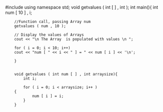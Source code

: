 #include<iostream>
using namespace std;
	void getvalues ( int [ ] , int );
	int main(){
		int num [ 10 ] , i;
			
		//Function call, passing Array num
		getvalues ( num , 10 );
			
		// Display the values of Arrays 
		cout << "\n The Array  is populated with values \n ";
		
		for ( i = 0; i < 10; i++)
		cout << "num [ " << i << " ] = " << num [ i ] << '\n';
		
		}
								 
		
		void getvalues ( int num [ ] , int arraysize){
			int i;
			
			for ( i = 0; i < arraysize; i++ )
		{
				num [ i ] = i;
			}
		}
		
